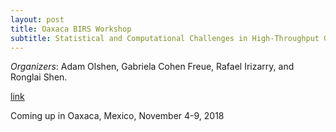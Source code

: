 ```yaml
---
layout: post
title: Oaxaca BIRS Workshop
subtitle: Statistical and Computational Challenges in High-Throughput Genomics with Application to Precision Medicine
---
```


*Organizers*: Adam Olshen, Gabriela Cohen Freue, Rafael Irizarry, and Ronglai Shen.

[link](http://www.birs.ca/events/2018/5-day-workshops/18w5202)

Coming up in Oaxaca, Mexico, November 4-9, 2018
